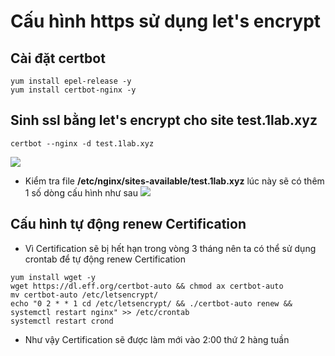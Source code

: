 # Cấu hình https sử dụng let's encrypt
## Cài đặt certbot
```
yum install epel-release -y
yum install certbot-nginx -y
```
## Sinh ssl bằng let's encrypt cho site test.1lab.xyz
```
certbot --nginx -d test.1lab.xyz
```
![](https://imgur.com/kwXo5WE.png)
- Kiểm tra file **/etc/nginx/sites-available/test.1lab.xyz** lúc này sẽ có thêm 1 số dòng cấu hình như sau
![](https://imgur.com/HUoFXi3.png)
## Cấu hình tự động renew Certification
- Vì Certification sẽ bị hết hạn trong vòng 3 tháng nên ta có thể sử dụng crontab để tự động renew Certification
```
yum install wget -y
wget https://dl.eff.org/certbot-auto && chmod ax certbot-auto
mv certbot-auto /etc/letsencrypt/
echo "0 2 * * 1 cd /etc/letsencrypt/ && ./certbot-auto renew && systemctl restart nginx" >> /etc/crontab
systemctl restart crond
```
- Như vậy Certification sẽ được làm mới vào 2:00 thứ 2 hàng tuần
